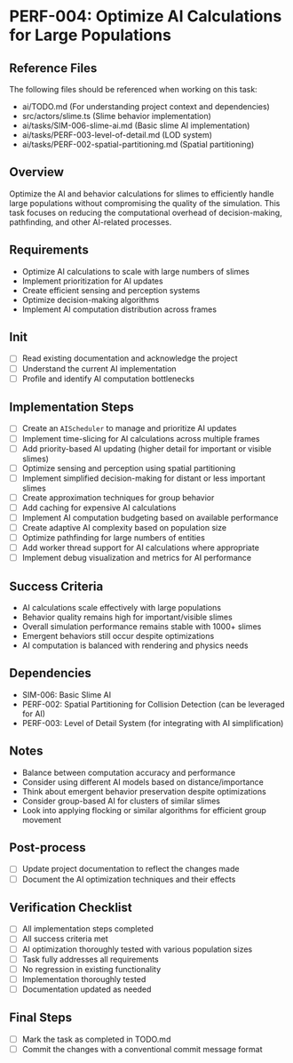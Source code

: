 # PERF-004: Optimize AI Calculations for Large Populations

## Reference Files
The following files should be referenced when working on this task:
- ai/TODO.md (For understanding project context and dependencies)
- src/actors/slime.ts (Slime behavior implementation)
- ai/tasks/SIM-006-slime-ai.md (Basic slime AI implementation)
- ai/tasks/PERF-003-level-of-detail.md (LOD system)
- ai/tasks/PERF-002-spatial-partitioning.md (Spatial partitioning)

## Overview
Optimize the AI and behavior calculations for slimes to efficiently handle large populations without compromising the quality of the simulation. This task focuses on reducing the computational overhead of decision-making, pathfinding, and other AI-related processes.

## Requirements
- Optimize AI calculations to scale with large numbers of slimes
- Implement prioritization for AI updates
- Create efficient sensing and perception systems
- Optimize decision-making algorithms
- Implement AI computation distribution across frames

## Init
- [ ] Read existing documentation and acknowledge the project
- [ ] Understand the current AI implementation
- [ ] Profile and identify AI computation bottlenecks

## Implementation Steps
- [ ] Create an `AIScheduler` to manage and prioritize AI updates
- [ ] Implement time-slicing for AI calculations across multiple frames
- [ ] Add priority-based AI updating (higher detail for important or visible slimes)
- [ ] Optimize sensing and perception using spatial partitioning
- [ ] Implement simplified decision-making for distant or less important slimes
- [ ] Create approximation techniques for group behavior
- [ ] Add caching for expensive AI calculations
- [ ] Implement AI computation budgeting based on available performance
- [ ] Create adaptive AI complexity based on population size
- [ ] Optimize pathfinding for large numbers of entities
- [ ] Add worker thread support for AI calculations where appropriate
- [ ] Implement debug visualization and metrics for AI performance

## Success Criteria
- AI calculations scale effectively with large populations
- Behavior quality remains high for important/visible slimes
- Overall simulation performance remains stable with 1000+ slimes
- Emergent behaviors still occur despite optimizations
- AI computation is balanced with rendering and physics needs

## Dependencies
- SIM-006: Basic Slime AI
- PERF-002: Spatial Partitioning for Collision Detection (can be leveraged for AI)
- PERF-003: Level of Detail System (for integrating with AI simplification)

## Notes
- Balance between computation accuracy and performance
- Consider using different AI models based on distance/importance
- Think about emergent behavior preservation despite optimizations
- Consider group-based AI for clusters of similar slimes
- Look into applying flocking or similar algorithms for efficient group movement

## Post-process
- [ ] Update project documentation to reflect the changes made
- [ ] Document the AI optimization techniques and their effects

## Verification Checklist
- [ ] All implementation steps completed
- [ ] All success criteria met
- [ ] AI optimization thoroughly tested with various population sizes
- [ ] Task fully addresses all requirements
- [ ] No regression in existing functionality
- [ ] Implementation thoroughly tested
- [ ] Documentation updated as needed

## Final Steps
- [ ] Mark the task as completed in TODO.md
- [ ] Commit the changes with a conventional commit message format 